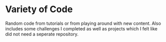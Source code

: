 # Variety of Code
Random code from tutorials or from playing around with new content.
Also includes some challenges I completed as well as projects which I felt like did not need a seperate repository.
